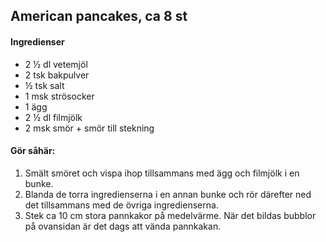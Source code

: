 ## American pancakes, ca 8 st

#### Ingredienser
* 2 ½ dl vetemjöl
* 2 tsk bakpulver
* ½ tsk salt
* 1 msk strösocker
* 1 ägg
* 2 ½ dl filmjölk
* 2 msk smör + smör till stekning

#### Gör såhär:
1. Smält smöret och vispa ihop tillsammans med ägg och filmjölk i en bunke.
2. Blanda de torra ingredienserna i en annan bunke och rör därefter ned det
tillsammans med de övriga ingredienserna.
3. Stek ca 10 cm stora pannkakor på medelvärme. När det bildas bubblor på ovansidan
är det dags att vända pannkakan.
